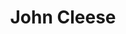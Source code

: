 ---
title: "John Cleese"
summary: "British comedian, actor, writer and film producer, born October 27, 1939 in Weston-Super-Mare, Somerset, England. In the late 1960's, he co-founded the comedy team . In the mid-1970's, Cleese and his first wife, , co-wrote and starred in the British television sitcom *Fawlty Towers* ."
image: "john-cleese.jpg"
apple_music_artist_url: "None"
wikipedia_url: "none"
---